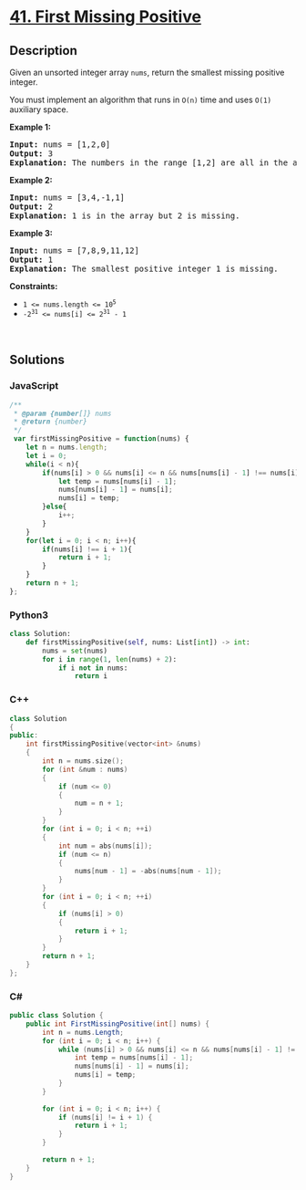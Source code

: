 # [41. First Missing Positive](https://leetcode.com/problems/first-missing-positive/description/)

## Description

<p>Given an unsorted integer array <code>nums</code>, return the smallest missing positive integer.</p>

<p>You must implement an algorithm that runs in <code>O(n)</code> time and uses <code>O(1)</code> auxiliary space.</p>

<p><strong class="example">Example 1:</strong></p>

<pre><strong>Input:</strong> nums = [1,2,0]
<strong>Output:</strong> 3
<strong>Explanation:</strong> The numbers in the range [1,2] are all in the array.
</pre>

<p><strong class="example">Example 2:</strong></p>

<pre><strong>Input:</strong> nums = [3,4,-1,1]
<strong>Output:</strong> 2
<strong>Explanation:</strong> 1 is in the array but 2 is missing.
</pre>

<p><strong class="example">Example 3:</strong></p>

<pre><strong>Input:</strong> nums = [7,8,9,11,12]
<strong>Output:</strong> 1
<strong>Explanation:</strong> The smallest positive integer 1 is missing.
</pre>

<p><strong>Constraints:</strong></p>

<ul>
	<li><code>1 &lt;= nums.length &lt;= 10<sup>5</sup></code></li>
	<li><code>-2<sup>31</sup> &lt;= nums[i] &lt;= 2<sup>31</sup> - 1</code></li>
</ul>
<p>&nbsp;</p>

## Solutions

### **JavaScript**

```javascript
/**
 * @param {number[]} nums
 * @return {number}
 */
 var firstMissingPositive = function(nums) {
    let n = nums.length;
    let i = 0;
    while(i < n){
        if(nums[i] > 0 && nums[i] <= n && nums[nums[i] - 1] !== nums[i]){
            let temp = nums[nums[i] - 1];
            nums[nums[i] - 1] = nums[i];
            nums[i] = temp;
        }else{
            i++;
        }
    }
    for(let i = 0; i < n; i++){
        if(nums[i] !== i + 1){
            return i + 1;
        }
    }
    return n + 1;  
};
```

### **Python3**

```python
class Solution:
    def firstMissingPositive(self, nums: List[int]) -> int:
        nums = set(nums)
        for i in range(1, len(nums) + 2):
            if i not in nums:
                return i
```

### **C++**

```cpp
class Solution
{
public:
    int firstMissingPositive(vector<int> &nums)
    {
        int n = nums.size();
        for (int &num : nums)
        {
            if (num <= 0)
            {
                num = n + 1;
            }
        }
        for (int i = 0; i < n; ++i)
        {
            int num = abs(nums[i]);
            if (num <= n)
            {
                nums[num - 1] = -abs(nums[num - 1]);
            }
        }
        for (int i = 0; i < n; ++i)
        {
            if (nums[i] > 0)
            {
                return i + 1;
            }
        }
        return n + 1;
    }
};
```

### **C#**

```csharp
public class Solution {
    public int FirstMissingPositive(int[] nums) {
        int n = nums.Length;
        for (int i = 0; i < n; i++) {
            while (nums[i] > 0 && nums[i] <= n && nums[nums[i] - 1] != nums[i]) {
                int temp = nums[nums[i] - 1];
                nums[nums[i] - 1] = nums[i];
                nums[i] = temp;
            }
        }
        
        for (int i = 0; i < n; i++) {
            if (nums[i] != i + 1) {
                return i + 1;
            }
        }
        
        return n + 1;
    }
}
```